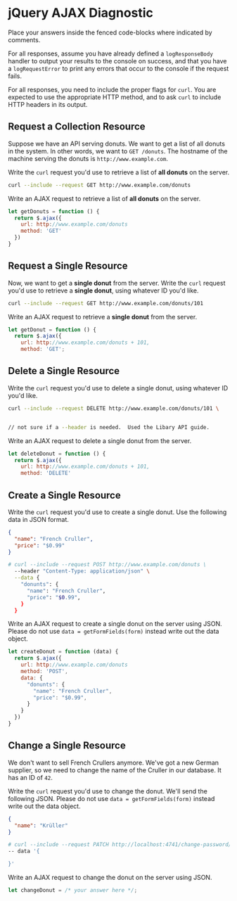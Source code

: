 # jQuery AJAX Diagnostic

Place your answers inside the fenced code-blocks where indicated by comments.

For all responses,  assume you have already defined a `logResponseBody` handler
to output your results to the console on success, and that you have a
`logRequestError` to print any errors that occur to the console if the request
fails.

For all responses, you need to include the proper flags for `curl`. You are
expected to use the appropriate HTTP method, and to ask `curl` to include HTTP
headers in its output.

## Request a Collection Resource

Suppose we have an API serving donuts. We want to get a list of all donuts in
the system. In other words, we want to `GET /donuts`. The hostname of the
machine serving the donuts is `http://www.example.com`.

Write the `curl` request you'd use to retrieve a list of **all donuts** on the
server.

```sh
curl --include --request GET http://www.example.com/donuts
```

Write an AJAX request to retrieve a list of **all donuts** on the server.

```js
let getDonuts = function () {
  return $.ajax({
    url: http://www.example.com/donuts
    method: 'GET'
  })
}
```

## Request a Single Resource

Now, we want to get a **single donut** from the server. Write the `curl` request
you'd use to retrieve a **single donut**, using whatever ID you'd like.

```sh
curl --include --request GET http://www.example.com/donuts/101
```

Write an AJAX request to retrieve a **single donut** from the server.

```js
let getDonut = function () {
  return $.ajax({
    url: http://www.example.com/donuts + 101,
    method: 'GET';
```

## Delete a Single Resource

Write the `curl` request you'd use to delete a single donut, using whatever
ID you'd like.

```sh
curl --include --request DELETE http://www.example.com/donuts/101 \


// not sure if a --header is needed.  Used the Libary API guide.
```

Write an AJAX request to delete a single donut from the server.

```js
let deleteDonut = function () {
  return $.ajax({
    url: http://www.example.com/donuts + 101,
    method: 'DELETE'
```

## Create a Single Resource

Write the `curl` request you'd use to create a single donut. Use the following
data in JSON format.

```json
{
  "name": "French Cruller",
  "price": "$0.99"
}
```

```sh
# curl --include --request POST http://www.example.com/donuts \
  --header "Content-Type: application/json" \
  --data {
    "donunts": {
      "name": "French Cruller",
      "price": "$0.99",
    }
  }
```

Write an AJAX request to create a single donut on the server using JSON. Please
do not use `data = getFormFields(form)` instead write out the data object.

```js
let createDonut = function (data) {
  return $.ajax({
    url: http://www.example.com/donuts
    method: 'POST',
    data: {
      "donunts": {
        "name": "French Cruller",
        "price": "$0.99",
      }
    }
  })
}
```

## Change a Single Resource

We don't want to sell French Crullers anymore. We've got a new German supplier,
so we need to change the name of the Cruller in our database. It has an ID of
`42`.

Write the `curl` request you'd use to change the donut. We'll send the following
JSON. Please do not use `data = getFormFields(form)` instead write out the data
object.

```json
{
  "name": "Krüller"
}
```

```sh
# curl --include --request PATCH http://localhost:4741/change-password/42 \
-- data '{

}'

```

Write an AJAX request to change the donut on the server using JSON.

```js
let changeDonut = /* your answer here */;
```
